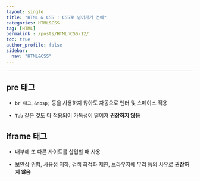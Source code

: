 ```yaml
---
layout: single
title: "HTML & CSS : CSS로 넘어가기 전에"
categories: HTML&CSS
tag: [HTML]
permalink : /posts/HTMLnCSS-12/
toc: true
author_profile: false
sidebar:
  nav: "HTML&CSS"
---
```


<hr>

## pre 태그

- `br 태그`, `&nbsp;` 등을 사용하지 않아도 자동으로 엔터 및 스페이스 적용

- `Tab` 같은 것도 다 적용되어 가독성이 떨어져 **권장하지 않음**

## iframe 태그

- 내부에 또 다른 사이트를 삽입할 때 사용

- 보안상 위험, 사용성 저하, 검색 최적화 제한, 브라우저에 무리 등의 사유로 **권장하지 않음**

